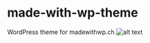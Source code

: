 # made-with-wp-theme
WordPress theme for madewithwp.ch
![alt text](https://github.com/purzlbaum/made-with-wp-theme/blob/master/screenshot.png "madewithWP Logo")
